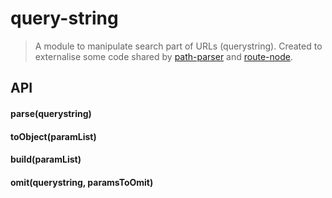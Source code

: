 # query-string

> A module to manipulate search part of URLs (querystring). Created to externalise some code shared by [path-parser](troch/path-parser) and [route-node](troch/route-node).

## API

#### parse(querystring)

#### toObject(paramList)

#### build(paramList)

#### omit(querystring, paramsToOmit)
